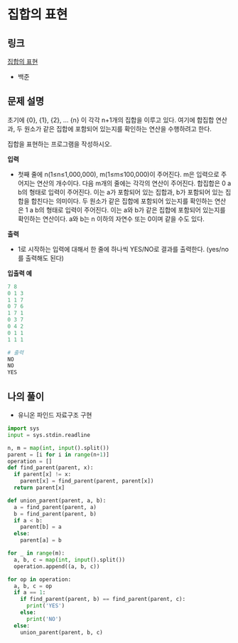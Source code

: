 # 집합의 표현

## 링크

[집합의 표현](https://www.acmicpc.net/problem/1717)

- 백준

## 문제 설명

초기에 {0}, {1}, {2}, ... {n} 이 각각 n+1개의 집합을 이루고 있다. 여기에 합집합 연산과, 두 원소가 같은 집합에 포함되어 있는지를 확인하는 연산을 수행하려고 한다.

집합을 표현하는 프로그램을 작성하시오.

**입력**

- 첫째 줄에 n(1≤n≤1,000,000), m(1≤m≤100,000)이 주어진다. m은 입력으로 주어지는 연산의 개수이다. 다음 m개의 줄에는 각각의 연산이 주어진다. 합집합은 0 a b의 형태로 입력이 주어진다. 이는 a가 포함되어 있는 집합과, b가 포함되어 있는 집합을 합친다는 의미이다. 두 원소가 같은 집합에 포함되어 있는지를 확인하는 연산은 1 a b의 형태로 입력이 주어진다. 이는 a와 b가 같은 집합에 포함되어 있는지를 확인하는 연산이다. a와 b는 n 이하의 자연수 또는 0이며 같을 수도 있다.

**출력**

- 1로 시작하는 입력에 대해서 한 줄에 하나씩 YES/NO로 결과를 출력한다. (yes/no 를 출력해도 된다)

**입출력 예**

```python
7 8
0 1 3
1 1 7
0 7 6
1 7 1
0 3 7
0 4 2
0 1 1
1 1 1

# 출력
NO
NO
YES
```

## 나의 풀이

- 유니온 파인드 자료구조 구현

```python
import sys
input = sys.stdin.readline

n, m = map(int, input().split())
parent = [i for i in range(n+1)]
operation = []
def find_parent(parent, x):
  if parent[x] != x:
    parent[x] = find_parent(parent, parent[x])
  return parent[x]

def union_parent(parent, a, b):
  a = find_parent(parent, a)
  b = find_parent(parent, b)
  if a < b:
    parent[b] = a
  else:
    parent[a] = b

for _ in range(m):
  a, b, c = map(int, input().split())
  operation.append((a, b, c))

for op in operation:
  a, b, c = op
  if a == 1:
    if find_parent(parent, b) == find_parent(parent, c):
      print('YES')
    else:
      print('NO')
  else:
    union_parent(parent, b, c)
```
